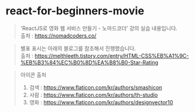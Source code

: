 # react-for-beginners-movie
>'ReactJS로 영화 웹 서비스 만들기 - 노마드코더' 강의 실습 내용입니다. <br/>
>출처 : https://nomadcoders.co/<br/>

>별표 표시는 아래의 블로그를 참조해서 진행했습니다. <br/>
>출처 : https://melthleeth.tistory.com/entry/HTML-CSS%EB%A1%9C-%EB%B3%84%EC%B0%8D%EA%B8%B0-Star-Rating

>아이콘 출처 <br/>
> 1) 검색 : https://www.flaticon.com/kr/authors/smashicon
> 2) 사람 : https://www.flaticon.com/kr/authors/th-studio
> 3) 영화 : https://www.flaticon.com/kr/authors/designvector10
